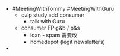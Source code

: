 - #MeetingWIthTommy #MeetingWithGuru
	- ovlp study add consumer
		- talk with Guru
	- consumer FP  g&b / p&s
		- loan - spam 需要改
		- homedepot (legit newsletters)
-